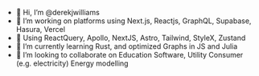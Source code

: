 - 👋 Hi, I’m @derekjwilliams
- 👀 I’m working on platforms using Next.js, Reactjs, GraphQL, Supabase, Hasura, Vercel
- 👀 Using ReactQuery, Apollo, NextJS, Astro, Tailwind, StyleX, Zustand
- 🌱 I’m currently learning Rust, and optimized Graphs in JS and Julia
- 💞️ I’m looking to collaborate on Education Software, Utility Consumer (e.g. electricity) Energy modelling


